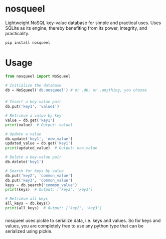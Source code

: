 # nosqueel

Lightweight NoSQL key-value database for simple and practical uses. 
Uses SQLite as its engine, thereby benefiting from its power, integrity, and practicality.

```bash
pip install nosqueel
```

# Usage

```python
from nosqueel import NoSqueel

# Initialize the database
db = NoSqueel('db.nosqueel') # or .db, or .anything, you choose
```
###
```python
# Insert a key-value pair
db.put('key1', 'value1')

# Retrieve a value by key
value = db.get('key1')
print(value)  # Output: value1

# Update a value
db.update('key1', 'new_value')
updated_value = db.get('key1')
print(updated_value)  # Output: new_value

# Delete a key-value pair
db.delete('key1')

# Search for keys by value
db.put('key2', 'common_value')
db.put('key3', 'common_value')
keys = db.search('common_value')
print(keys)  # Output: ['key2', 'key3']

# Retrieve all keys
all_keys = db.keys()
print(all_keys)  # Output: ['key2', 'key3']
```
###
nosqueel uses pickle to serialize data, i.e. keys and values.
So for keys and values, you are completely free to use any python type that can be serialized using pickle.